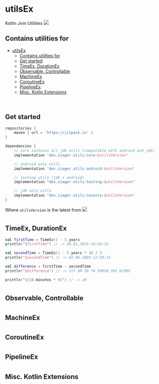 # utilsEx
Kotlin Jvm Utilities 
[![](https://jitpack.io/v/SaschaZ/utils.svg)](https://jitpack.io/#SaschaZ/utils/core)

## Contains utilities for
- [utilsEx](#utilsex)
  - [Contains utilities for](#contains-utilities-for)
  - [Get started](#get-started)
  - [TimeEx, DurationEx](#timeex-durationex)
  - [Observable, Controllable](#observable-controllable)
  - [MachineEx](#machineex)
  - [CoroutineEx](#coroutineex)
  - [PipelineEx](#pipelineex)
  - [Misc. Kotlin Extensions](#misc-kotlin-extensions)

<br>

## Get started
```gradle
repositories {
    maven { url = 'https://jitpack.io' }
}

dependencies {
    // core contains all jdk utils (compatible with android and jdk)
    implementation "dev.zieger.utils:core:$utilsVersion"

    // android only utils
    implementation "dev.zieger.utils:android:$utilsVersion"

    // testing utils (jdk + android)
    implementation "dev.zieger.utils:testing:$utilsVersion"

    // jdk only utils
    implementation "dev.zieger.utils:console:$utilsVersion"
}
```
Where `utilsVersion` is the latest from
[![](https://jitpack.io/v/SaschaZ/utils.svg)](https://jitpack.io/#SaschaZ/utils/core)
#

## TimeEx, DurationEx

```kotlin
val firstTime = TimeEx() - 5.years
println("$firstTime") // -> 28.01.2015-19:50:13

val secondTime = TimeEx() - 5.years * 10 / 3
println("$secondTime") // -> 02.06.2003-12:50:14

val difference = firstTime - secondTime
println("$difference") // -> 11Y 8M 3D 7H 59MIN 59S 623MS

println("${10.minutes * 6}") // -> 1H
```
#

## Observable, Controllable

#

## MachineEx

#

## CoroutineEx

#

## PipelineEx

#

## Misc. Kotlin Extensions